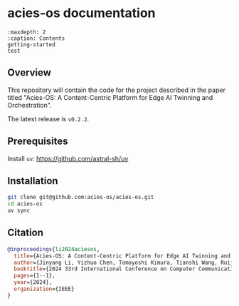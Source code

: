acies-os documentation
======================

```{toctree}
:maxdepth: 2
:caption: Contents
getting-started
test
```

## Overview

This repository will contain the code for the project described in the paper
titled "Acies-OS: A Content-Centric Platform for Edge AI Twinning and
Orchestration".

The latest release is `v0.2.2`.

## Prerequisites

Install `uv`: <https://github.com/astral-sh/uv>

## Installation

```bash
git clone git@github.com:acies-os/acies-os.git
cd acies-os
uv sync
```

## Citation

```bibtex
@inproceedings{li2024aciesos,
  title={Acies-OS: A Content-Centric Platform for Edge AI Twinning and Orchestration},
  author={Jinyang Li, Yizhuo Chen, Tomoyoshi Kimura, Tianshi Wang, Ruijie Wang, Denizhan Kara, Yigong Hu, Li Wu, Walid A. Hanafy, Abel Souza, Prashant Shenoy, Maggie Wigness, Joydeep Bhattacharyya, Jae Kim, Guijun Wang, Greg Kimberly, Josh Eckhardt, Denis Osipychev, Tarek Abdelzaher},
  booktitle={2024 33rd International Conference on Computer Communications and Networks (ICCCN)},
  pages={1--1},
  year={2024},
  organization={IEEE}
}
```

